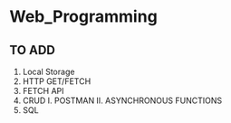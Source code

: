 # Web_Programming

## TO ADD
1. Local Storage
2. HTTP GET/FETCH
3. FETCH API
4. CRUD
  I. POSTMAN
  II. ASYNCHRONOUS FUNCTIONS
5. SQL 
